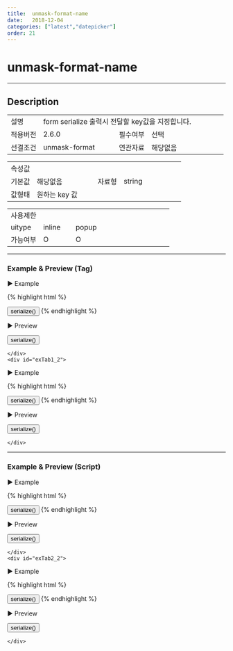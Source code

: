 ```yaml
---
title:  unmask-format-name
date:   2018-12-04
categories: ["latest","datepicker"]
order: 21
---
```


unmask-format-name
===

---

## Description

<table style="width:100%">
    <colgroup>
        <col width="15%"/>
        <col width="35%"/>
        <col width="15%"/>
        <col width="35%"/>
    </colgroup>
    <tr>
        <td class="tdTitle">설명</td>
        <td colspan="3">form serialize 출력시 전달할 key값을 지정합니다.</td>
    </tr>
    <tr>
        <td class="tdTitle">적용버전</td>
        <td>2.6.0</td>
        <td class="tdTitle">필수여부</td>
        <td>선택</td>
    </tr>
    <tr>
        <td class="tdTitle">선결조건</td>
        <td>unmask-format</td>
        <td class="tdTitle">연관자료</td>
        <td>해당없음</td>
    </tr>
</table>
<table style="width:100%">
    <colgroup>
        <col width="15%"/>
        <col width="35%"/>
        <col width="15%"/>
        <col width="35%"/>
    </colgroup>
    <tr>
        <td class="tdTitle tdBg" colspan="4">속성값</td>
    </tr>
    <tr>
        <td class="tdTitle">기본값</td>
        <td>해당없음</td>
        <td class="tdTitle">자료형</td>
        <td>string</td>
    </tr>
    <tr>
        <td class="tdTitle">값형태</td>
        <td colspan="3">원하는 key 값</td>
    </tr>
</table>
<table style="width:100%">
    <colgroup>
        <col width="20%"/>
        <col width="20%"/>
        <col width="20%"/>
        <col width="20%"/>
        <col width="20%"/>
    </colgroup>
    <tr>
        <td class="tdTitle tdBg" colspan="5">사용제한</td>
    </tr>
    <tr>
        <td>uitype</td>
        <td class="tdCenter">inline</td>
        <td class="tdCenter">popup</td>
        <td></td>
        <td></td>
    </tr>
    <tr>
        <td>가능여부</td>
        <td class="tdBlue tdCenter">O</td>
        <td class="tdBlue tdCenter">O</td>
        <td></td>
        <td></td>
    </tr>
</table>

---
### Example & Preview (Tag)

<sbux-tabs id="exTab1" name="exTab1" uitype="normal" title-target-id-array="exTab1_1^exTab1_2" title-text-array="inline^popup">
</sbux-tabs>
<div class="tab-content">
    <div id="exTab1_1">

▶ Example

{% highlight html %}
<form id="testForm1">
    <sbux-datepicker id="sbIdx1" name="sbTagNm1" uitype="inline" unmask-format-name="unmaskFormatNm1" unmask-format="yyyymmdd"></sbux-datepicker>
</form>
<input type="button" value="serialize()" onclick="alert($('#testForm1').serialize());">
{% endhighlight %}

<br>

▶ Preview

<form id="testForm1">
    <sbux-datepicker id="sbIdx1" name="sbTagNm1" uitype="inline" unmask-format-name="unmaskFormatNm1" unmask-format="yyyymmdd"></sbux-datepicker>
</form>
<input type="button" value="serialize()" onclick="alert($('#testForm1').serialize());">

    </div>
    <div id="exTab1_2">

▶ Example

{% highlight html %}
<form id="testForm2">
    <sbux-datepicker id="sbIdx2" name="sbTagNm2" uitype="popup" unmask-format-name="unmaskFormatNm2" unmask-format="yyyymmdd"></sbux-datepicker>
</form>
<input type="button" value="serialize()" onclick="alert($('#testForm2').serialize());">
{% endhighlight %}

<br>

▶ Preview

<form id="testForm2">
    <sbux-datepicker id="sbIdx2" name="sbTagNm2" uitype="popup" unmask-format-name="unmaskFormatNm2" unmask-format="yyyymmdd"></sbux-datepicker>
</form>
<input type="button" value="serialize()" onclick="alert($('#testForm2').serialize());">

    </div>
</div>

---
### Example & Preview (Script)

<sbux-tabs id="exTab2" name="exTab2" uitype="normal" title-target-id-array="exTab2_1^exTab2_2" title-text-array="inline^popup">
</sbux-tabs>
<div class="tab-content">
    <div id="exTab2_1">

▶ Example

{% highlight html %}
<form id="testForm3">
    <div id="sbArea1"></div>
</form>
<input type="button" value="serialize()" onclick="alert($('#testForm3').serialize());">
<script>
    $(document).ready(function(){
        $('#sbArea1').sbDatepicker({
            name : 'sbScriptNm1',
            uitype : 'inline',
            unmaskFormatName : 'scriptNm1',
            unmaskFormat : 'yyyymmdd'
        });
    }); 
</script>
{% endhighlight %}

<br>

▶ Preview 

<form id="testForm3">
    <div id="sbArea1"></div>
</form>
<input type="button" value="serialize()" onclick="alert($('#testForm3').serialize());">
<script>
    $(document).ready(function(){
        $('#sbArea1').sbDatepicker({
            name : 'sbScriptNm1',
            uitype : 'inline',
            unmaskFormatName : 'scriptNm1',
            unmaskFormat : 'yyyymmdd'
        });
    });  
</script>

    </div>
    <div id="exTab2_2">

▶ Example

{% highlight html %}
<form id="testForm4">
    <div id="sbArea2"></div>
</form>
<input type="button" value="serialize()" onclick="alert($('#testForm4').serialize());">
<script>
    $(document).ready(function(){
        $('#sbArea2').sbDatepicker({
            name : 'sbScriptNm2',
            uitype : 'popup',
            unmaskFormatName : 'scriptNm1',
            unmaskFormat : 'yyyymmdd'
        });
    });  
</script>
{% endhighlight %}

<br>

▶ Preview 

<form id="testForm4">
    <div id="sbArea2"></div>
</form>
<input type="button" value="serialize()" onclick="alert($('#testForm4').serialize());">
<script>
    $(document).ready(function(){
        $('#sbArea2').sbDatepicker({
            name : 'sbScriptNm2',
            uitype : 'popup',
            unmaskFormatName : 'scriptNm1',
            unmaskFormat : 'yyyymmdd'
        });
    });  
</script>

    </div>
</div>